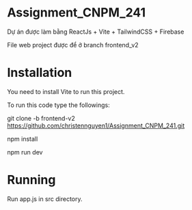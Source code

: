 # Assignment_CNPM_241

Dự án được làm bằng ReactJs + Vite + TailwindCSS + Firebase


File web project được để ở branch frontend_v2

# Installation

You need to install Vite to run this project.

To run this code type the followings:

git clone -b frontend-v2 https://github.com/christennguyen1/Assignment_CNPM_241.git

npm install

npm run dev

# Running
Run app.js in src directory.
